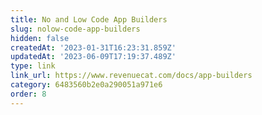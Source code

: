 ```yaml
---
title: No and Low Code App Builders
slug: nolow-code-app-builders
hidden: false
createdAt: '2023-01-31T16:23:31.859Z'
updatedAt: '2023-06-09T17:19:37.489Z'
type: link
link_url: https://www.revenuecat.com/docs/app-builders
category: 6483560b2e0a290051a971e6
order: 8
---
```

